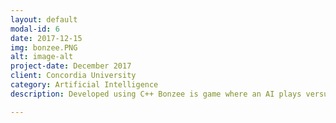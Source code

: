 ```yaml
---
layout: default
modal-id: 6
date: 2017-12-15
img: bonzee.PNG
alt: image-alt
project-date: December 2017
client: Concordia University
category: Artificial Intelligence
description: Developed using C++ Bonzee is game where an AI plays versus a human player using Alpha Beta Pruning.

---
```

